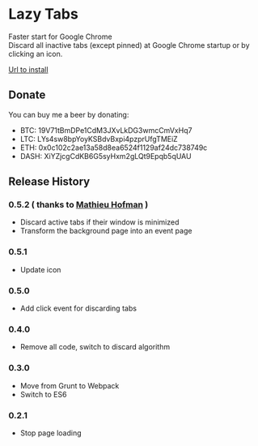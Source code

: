 # Lazy Tabs
  
Faster start for Google Chrome  
Discard all inactive tabs (except pinned) at Google Chrome startup or by clicking an icon.  

[Url to install](https://chrome.google.com/webstore/detail/lazy-tabs/aabgbgciohhaogajcnacpgilhmacdahc "lazy-tabs")

## Donate

You can buy me a beer by donating:
  * BTC: 19V71tBmDPe1CdM3JXvLkDG3wmcCmVxHq7
  * LTC: LYs4sw8bpYoyKSBdvBxpi4pzprUfgTMEiZ
  * ETH: 0x0c102c2ae13a58d8ea6524f1129af24dc738749c
  * DASH: XiYZjcgCdKB6G5syHxm2gLQt9Epqb5qUAU

## Release History

### 0.5.2 ( thanks to [Mathieu Hofman](https://github.com/mhofman) )
  * Discard active tabs if their window is minimized
  * Transform the background page into an event page

### 0.5.1
  * Update icon

### 0.5.0
  * Add click event for discarding tabs

### 0.4.0
  * Remove all code, switch to discard algorithm

### 0.3.0
  * Move from Grunt to Webpack
  * Switch to ES6

### 0.2.1
  * Stop page loading
